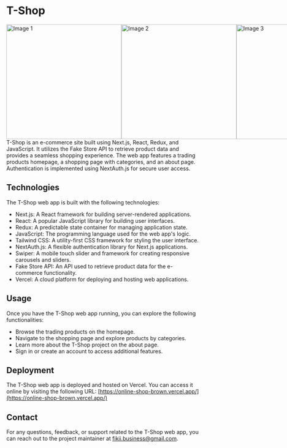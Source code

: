 # T-Shop

<div style="display:flex;">
<img src="https://drive.google.com/uc?export=view&id=1LC0IZfSo8BKK5Nt_gBW_2h7TP7XfA1ra" width="300" alt="Image 1">
<img src="https://drive.google.com/uc?export=view&id=1NswyLCHGZhLko1weDyeOMaNj6dC13yfe" width="300" alt="Image 2">

<img src="https://drive.google.com/uc?export=view&id=1kyi9H_o1W-NJTND147tZqcV5OaGbvvbR" width="300" alt="Image 3">
<img src="https://drive.google.com/uc?export=view&id=1iW7V0XoyAv-9_JnfvffptJnVIX2qaRfN" width="300" alt="Image 4">
</div>
T-Shop is an e-commerce site built using Next.js, React, Redux, and JavaScript. It utilizes the Fake Store API to retrieve product data and provides a seamless shopping experience. The web app features a trading products homepage, a shopping page with categories, and an about page. Authentication is implemented using NextAuth.js for secure user access.

## Technologies
The T-Shop web app is built with the following technologies:
- Next.js: A React framework for building server-rendered applications.
- React: A popular JavaScript library for building user interfaces.
- Redux: A predictable state container for managing application state.
- JavaScript: The programming language used for the web app's logic.
- Tailwind CSS: A utility-first CSS framework for styling the user interface.
- NextAuth.js: A flexible authentication library for Next.js applications.
- Swiper: A mobile touch slider and framework for creating responsive carousels and sliders.
- Fake Store API: An API used to retrieve product data for the e-commerce functionality.
- Vercel: A cloud platform for deploying and hosting web applications.

## Usage
Once you have the T-Shop web app running, you can explore the following functionalities:
- Browse the trading products on the homepage.
- Navigate to the shopping page and explore products by categories.
- Learn more about the T-Shop project on the about page.
- Sign in or create an account to access additional features.

## Deployment
The T-Shop web app is deployed and hosted on Vercel. You can access it online by visiting the following URL:
[https://online-shop-brown.vercel.app/](https://online-shop-brown.vercel.app/)

## Contact
For any questions, feedback, or support related to the T-Shop web app, you can reach out to the project maintainer at fikii.business@gmail.com.
